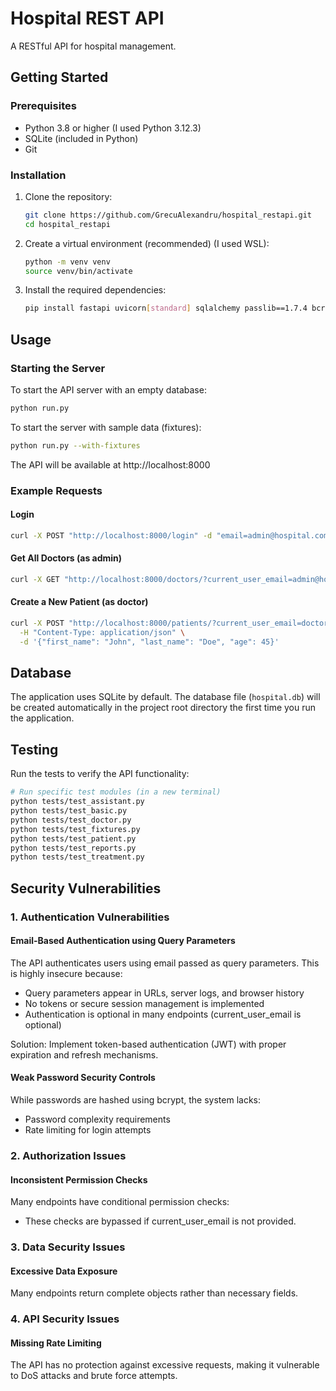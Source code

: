 # Hospital REST API

A RESTful API for hospital management.

## Getting Started

### Prerequisites

- Python 3.8 or higher (I used Python 3.12.3)
- SQLite (included in Python)
- Git

### Installation

1. Clone the repository:
   ```bash
   git clone https://github.com/GrecuAlexandru/hospital_restapi.git
   cd hospital_restapi
   ```

2. Create a virtual environment (recommended) (I used WSL):
   ```bash
   python -m venv venv
   source venv/bin/activate
   ```

3. Install the required dependencies:
   ```bash
   pip install fastapi uvicorn[standard] sqlalchemy passlib==1.7.4 bcrypt==4.0.1 python-multipart
   ```

## Usage

### Starting the Server

To start the API server with an empty database:
```bash
python run.py
```

To start the server with sample data (fixtures):
```bash
python run.py --with-fixtures
```

The API will be available at http://localhost:8000

### Example Requests

#### Login
```bash
curl -X POST "http://localhost:8000/login" -d "email=admin@hospital.com&password=admin123" -H "Content-Type: application/x-www-form-urlencoded"
```

#### Get All Doctors (as admin)
```bash
curl -X GET "http://localhost:8000/doctors/?current_user_email=admin@hospital.com"
```

#### Create a New Patient (as doctor)
```bash
curl -X POST "http://localhost:8000/patients/?current_user_email=doctor@hospital.com" \
  -H "Content-Type: application/json" \
  -d '{"first_name": "John", "last_name": "Doe", "age": 45}'
```

## Database

The application uses SQLite by default. The database file (`hospital.db`) will be created automatically in the project root directory the first time you run the application.

## Testing

Run the tests to verify the API functionality:

```bash
# Run specific test modules (in a new terminal)
python tests/test_assistant.py
python tests/test_basic.py
python tests/test_doctor.py
python tests/test_fixtures.py
python tests/test_patient.py
python tests/test_reports.py
python tests/test_treatment.py
```

## Security Vulnerabilities

### 1. Authentication Vulnerabilities

#### Email-Based Authentication using Query Parameters

The API authenticates users using email passed as query parameters. This is highly insecure because:
- Query parameters appear in URLs, server logs, and browser history
- No tokens or secure session management is implemented
- Authentication is optional in many endpoints (current_user_email is optional)

Solution: Implement token-based authentication (JWT) with proper expiration and refresh mechanisms.

#### Weak Password Security Controls

While passwords are hashed using bcrypt, the system lacks:
- Password complexity requirements
- Rate limiting for login attempts

### 2. Authorization Issues

#### Inconsistent Permission Checks

Many endpoints have conditional permission checks:
- These checks are bypassed if current_user_email is not provided.

### 3. Data Security Issues

#### Excessive Data Exposure

Many endpoints return complete objects rather than necessary fields.

### 4. API Security Issues

#### Missing Rate Limiting

The API has no protection against excessive requests, making it vulnerable to DoS attacks and brute force attempts.